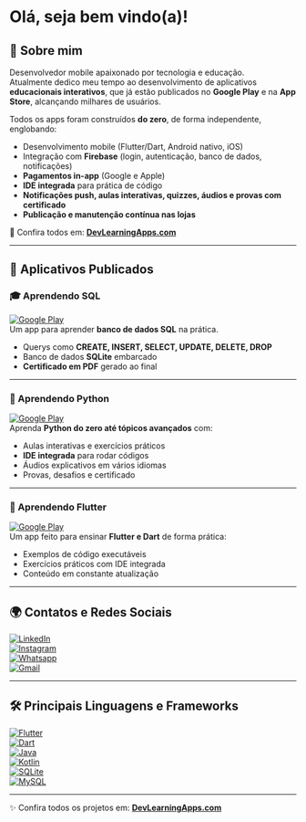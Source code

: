# Olá, seja bem vindo(a)!

## 🚀 Sobre mim  
Desenvolvedor mobile apaixonado por tecnologia e educação.  
Atualmente dedico meu tempo ao desenvolvimento de aplicativos **educacionais interativos**, que já estão publicados no **Google Play** e na **App Store**, alcançando milhares de usuários.  

Todos os apps foram construídos **do zero**, de forma independente, englobando:  
- Desenvolvimento mobile (Flutter/Dart, Android nativo, iOS)  
- Integração com **Firebase** (login, autenticação, banco de dados, notificações)  
- **Pagamentos in-app** (Google e Apple)  
- **IDE integrada** para prática de código  
- **Notificações push, aulas interativas, quizzes, áudios e provas com certificado**  
- **Publicação e manutenção contínua nas lojas**  

🔗 Confira todos em: [**DevLearningApps.com**](https://devlearningapps.com/)  

---

## 📱 Aplicativos Publicados  

### 🎓 Aprendendo SQL  
[![Google Play](https://img.shields.io/badge/Google_Play-414141?style=for-the-badge&logo=google-play&logoColor=white)](https://play.google.com/store/apps/details?id=com.airtonsiq.aprendendosql)  
Um app para aprender **banco de dados SQL** na prática.  
- Querys como **CREATE, INSERT, SELECT, UPDATE, DELETE, DROP**  
- Banco de dados **SQLite** embarcado  
- **Certificado em PDF** gerado ao final  

---

### 🐍 Aprendendo Python  
[![Google Play](https://img.shields.io/badge/Google_Play-414141?style=for-the-badge&logo=google-play&logoColor=white)](https://play.google.com/store/apps/details?id=com.airtonsiq.aprendendopyhton)  
Aprenda **Python do zero até tópicos avançados** com:  
- Aulas interativas e exercícios práticos  
- **IDE integrada** para rodar códigos  
- Áudios explicativos em vários idiomas  
- Provas, desafios e certificado  

---

### 💙 Aprendendo Flutter  
[![Google Play](https://img.shields.io/badge/Google_Play-414141?style=for-the-badge&logo=google-play&logoColor=white)](https://play.google.com/store/apps/details?id=com.airtonsiq.aprendendoflutter)  
Um app feito para ensinar **Flutter e Dart** de forma prática:  
- Exemplos de código executáveis  
- Exercícios práticos com IDE integrada  
- Conteúdo em constante atualização  

---

## 🌍 Contatos e Redes Sociais  

[![LinkedIn](https://img.shields.io/badge/LinkedIn-0077B5?style=for-the-badge&logo=linkedin&logoColor=white)](https://www.linkedin.com/in/airton-freitas-85260b174/)  
[![Instagram](https://img.shields.io/badge/Instagram-E4405F?style=for-the-badge&logo=instagram&logoColor=white)](https://www.instagram.com/airtonsqf/)  
[![Whatsapp](https://img.shields.io/badge/WhatsApp-25D366?style=for-the-badge&logo=whatsapp&logoColor=white)](https://api.whatsapp.com/send?1=pt_BR&phone=5531988680288/)  
[![Gmail](https://img.shields.io/badge/Gmail-D14836?style=for-the-badge&logo=gmail&logoColor=white)](mailto:airtonsiqueiradefreitas@gmail.com)  

---

## 🛠️ Principais Linguagens e Frameworks  

[![Flutter](https://img.shields.io/badge/Flutter-02569B?style=for-the-badge&logo=flutter&logoColor=white)]()  
[![Dart](https://img.shields.io/badge/Dart-0175C2?style=for-the-badge&logo=dart&logoColor=white)]()  
[![Java](https://img.shields.io/badge/Java-ED8B00?style=for-the-badge&logo=java&logoColor=white)]()  
[![Kotlin](https://img.shields.io/badge/Kotlin-0095D5?&style=for-the-badge&logo=kotlin&logoColor=white)]()  
[![SQLite](https://img.shields.io/badge/SQLite-07405E?style=for-the-badge&logo=sqlite&logoColor=white)]()  
[![MySQL](https://img.shields.io/badge/MySQL-00000F?style=for-the-badge&logo=mysql&logoColor=white)]()  

---

✨ Confira todos os projetos em: [**DevLearningApps.com**](https://devlearningapps.com/)  
